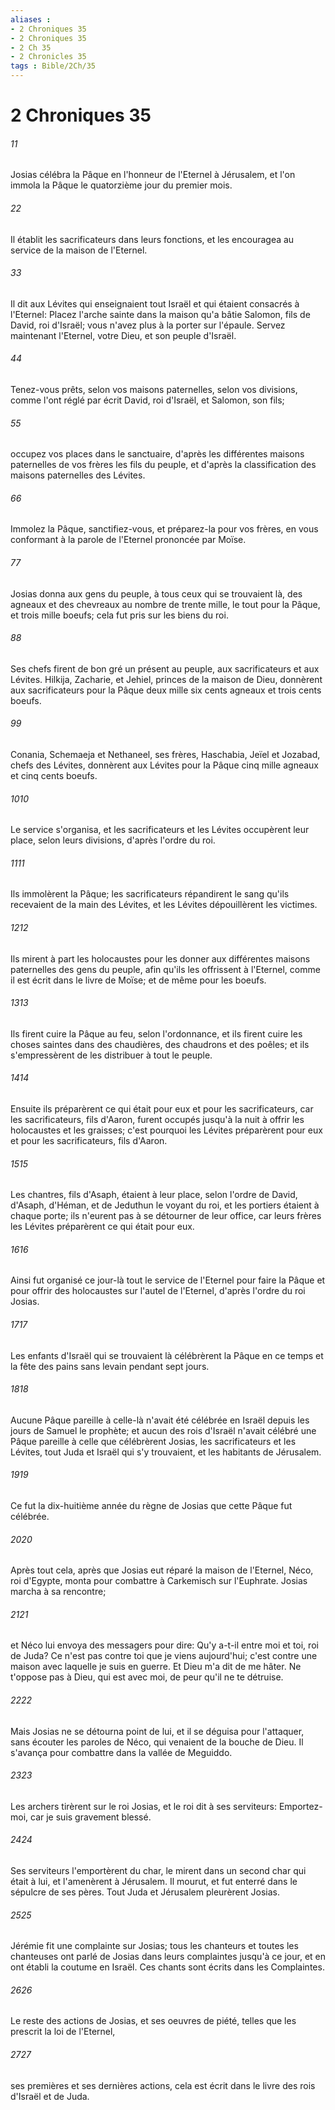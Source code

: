 ```yaml
---
aliases : 
- 2 Chroniques 35
- 2 Chroniques 35
- 2 Ch 35
- 2 Chronicles 35
tags : Bible/2Ch/35
---
```


# 2 Chroniques 35

###### 11
Josias célébra la Pâque en l'honneur de l'Eternel à Jérusalem, et l'on immola la Pâque le quatorzième jour du premier mois.
###### 22
Il établit les sacrificateurs dans leurs fonctions, et les encouragea au service de la maison de l'Eternel.
###### 33
Il dit aux Lévites qui enseignaient tout Israël et qui étaient consacrés à l'Eternel: Placez l'arche sainte dans la maison qu'a bâtie Salomon, fils de David, roi d'Israël; vous n'avez plus à la porter sur l'épaule. Servez maintenant l'Eternel, votre Dieu, et son peuple d'Israël.
###### 44
Tenez-vous prêts, selon vos maisons paternelles, selon vos divisions, comme l'ont réglé par écrit David, roi d'Israël, et Salomon, son fils;
###### 55
occupez vos places dans le sanctuaire, d'après les différentes maisons paternelles de vos frères les fils du peuple, et d'après la classification des maisons paternelles des Lévites.
###### 66
Immolez la Pâque, sanctifiez-vous, et préparez-la pour vos frères, en vous conformant à la parole de l'Eternel prononcée par Moïse.
###### 77
Josias donna aux gens du peuple, à tous ceux qui se trouvaient là, des agneaux et des chevreaux au nombre de trente mille, le tout pour la Pâque, et trois mille boeufs; cela fut pris sur les biens du roi.
###### 88
Ses chefs firent de bon gré un présent au peuple, aux sacrificateurs et aux Lévites. Hilkija, Zacharie, et Jehiel, princes de la maison de Dieu, donnèrent aux sacrificateurs pour la Pâque deux mille six cents agneaux et trois cents boeufs.
###### 99
Conania, Schemaeja et Nethaneel, ses frères, Haschabia, Jeïel et Jozabad, chefs des Lévites, donnèrent aux Lévites pour la Pâque cinq mille agneaux et cinq cents boeufs.
###### 1010
Le service s'organisa, et les sacrificateurs et les Lévites occupèrent leur place, selon leurs divisions, d'après l'ordre du roi.
###### 1111
Ils immolèrent la Pâque; les sacrificateurs répandirent le sang qu'ils recevaient de la main des Lévites, et les Lévites dépouillèrent les victimes.
###### 1212
Ils mirent à part les holocaustes pour les donner aux différentes maisons paternelles des gens du peuple, afin qu'ils les offrissent à l'Eternel, comme il est écrit dans le livre de Moïse; et de même pour les boeufs.
###### 1313
Ils firent cuire la Pâque au feu, selon l'ordonnance, et ils firent cuire les choses saintes dans des chaudières, des chaudrons et des poêles; et ils s'empressèrent de les distribuer à tout le peuple.
###### 1414
Ensuite ils préparèrent ce qui était pour eux et pour les sacrificateurs, car les sacrificateurs, fils d'Aaron, furent occupés jusqu'à la nuit à offrir les holocaustes et les graisses; c'est pourquoi les Lévites préparèrent pour eux et pour les sacrificateurs, fils d'Aaron.
###### 1515
Les chantres, fils d'Asaph, étaient à leur place, selon l'ordre de David, d'Asaph, d'Héman, et de Jeduthun le voyant du roi, et les portiers étaient à chaque porte; ils n'eurent pas à se détourner de leur office, car leurs frères les Lévites préparèrent ce qui était pour eux.
###### 1616
Ainsi fut organisé ce jour-là tout le service de l'Eternel pour faire la Pâque et pour offrir des holocaustes sur l'autel de l'Eternel, d'après l'ordre du roi Josias.
###### 1717
Les enfants d'Israël qui se trouvaient là célébrèrent la Pâque en ce temps et la fête des pains sans levain pendant sept jours.
###### 1818
Aucune Pâque pareille à celle-là n'avait été célébrée en Israël depuis les jours de Samuel le prophète; et aucun des rois d'Israël n'avait célébré une Pâque pareille à celle que célébrèrent Josias, les sacrificateurs et les Lévites, tout Juda et Israël qui s'y trouvaient, et les habitants de Jérusalem.
###### 1919
Ce fut la dix-huitième année du règne de Josias que cette Pâque fut célébrée.
###### 2020
Après tout cela, après que Josias eut réparé la maison de l'Eternel, Néco, roi d'Egypte, monta pour combattre à Carkemisch sur l'Euphrate. Josias marcha à sa rencontre;
###### 2121
et Néco lui envoya des messagers pour dire: Qu'y a-t-il entre moi et toi, roi de Juda? Ce n'est pas contre toi que je viens aujourd'hui; c'est contre une maison avec laquelle je suis en guerre. Et Dieu m'a dit de me hâter. Ne t'oppose pas à Dieu, qui est avec moi, de peur qu'il ne te détruise.
###### 2222
Mais Josias ne se détourna point de lui, et il se déguisa pour l'attaquer, sans écouter les paroles de Néco, qui venaient de la bouche de Dieu. Il s'avança pour combattre dans la vallée de Meguiddo.
###### 2323
Les archers tirèrent sur le roi Josias, et le roi dit à ses serviteurs: Emportez-moi, car je suis gravement blessé.
###### 2424
Ses serviteurs l'emportèrent du char, le mirent dans un second char qui était à lui, et l'amenèrent à Jérusalem. Il mourut, et fut enterré dans le sépulcre de ses pères. Tout Juda et Jérusalem pleurèrent Josias.
###### 2525
Jérémie fit une complainte sur Josias; tous les chanteurs et toutes les chanteuses ont parlé de Josias dans leurs complaintes jusqu'à ce jour, et en ont établi la coutume en Israël. Ces chants sont écrits dans les Complaintes.
###### 2626
Le reste des actions de Josias, et ses oeuvres de piété, telles que les prescrit la loi de l'Eternel,
###### 2727
ses premières et ses dernières actions, cela est écrit dans le livre des rois d'Israël et de Juda.
